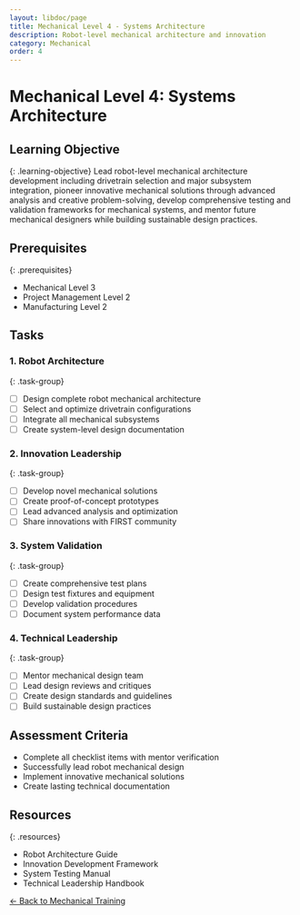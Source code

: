 ```yaml
---
layout: libdoc/page
title: Mechanical Level 4 - Systems Architecture
description: Robot-level mechanical architecture and innovation
category: Mechanical
order: 4
---
```


# Mechanical Level 4: Systems Architecture

## Learning Objective
{: .learning-objective}
Lead robot-level mechanical architecture development including drivetrain selection and major subsystem integration, pioneer innovative mechanical solutions through advanced analysis and creative problem-solving, develop comprehensive testing and validation frameworks for mechanical systems, and mentor future mechanical designers while building sustainable design practices.

## Prerequisites
{: .prerequisites}
- Mechanical Level 3
- Project Management Level 2
- Manufacturing Level 2

## Tasks

### 1. Robot Architecture
{: .task-group}
- [ ] Design complete robot mechanical architecture
- [ ] Select and optimize drivetrain configurations
- [ ] Integrate all mechanical subsystems
- [ ] Create system-level design documentation

### 2. Innovation Leadership
{: .task-group}
- [ ] Develop novel mechanical solutions
- [ ] Create proof-of-concept prototypes
- [ ] Lead advanced analysis and optimization
- [ ] Share innovations with FIRST community

### 3. System Validation
{: .task-group}
- [ ] Create comprehensive test plans
- [ ] Design test fixtures and equipment
- [ ] Develop validation procedures
- [ ] Document system performance data

### 4. Technical Leadership
{: .task-group}
- [ ] Mentor mechanical design team
- [ ] Lead design reviews and critiques
- [ ] Create design standards and guidelines
- [ ] Build sustainable design practices

## Assessment Criteria
- Complete all checklist items with mentor verification
- Successfully lead robot mechanical design
- Implement innovative mechanical solutions
- Create lasting technical documentation

## Resources
{: .resources}
- Robot Architecture Guide
- Innovation Development Framework
- System Testing Manual
- Technical Leadership Handbook

[← Back to Mechanical Training](../)